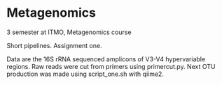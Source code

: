 # Metagenomics
3 semester at ITMO, Metagenomics course

Short pipelines.
Assignment one.

Data are the 16S rRNA sequenced amplicons of V3-V4 hypervariable regions.
Raw reads were cut from primers using primercut.py.
Next OTU production was made using script_one.sh with qiime2.
